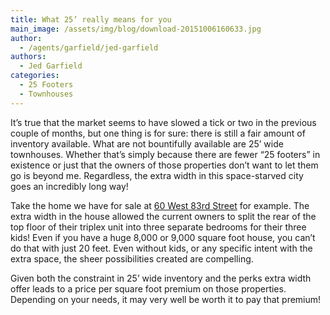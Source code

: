 ```yaml
---
title: What 25’ really means for you
main_image: /assets/img/blog/download-20151006160633.jpg
author:
  - /agents/garfield/jed-garfield
authors:
  - Jed Garfield
categories:
  - 25 Footers
  - Townhouses
---
```

<p>It’s true that the market seems to have slowed a tick or two in the previous couple of months, but one thing is for sure: there is still a fair amount of inventory available. What are not bountifully available are 25’ wide townhouses. Whether that’s simply because there are fewer “25 footers” in existence or just that the owners of those properties don’t want to let them go is beyond me. Regardless, the extra width in this space-starved city goes an incredibly long way!
</p><p>Take the home we have for sale at <a href="http://www.lesliegarfield.com/Properties/viewproperty/53671TH">60 West 83rd Street</a>   for example. The extra width in the house allowed the current owners to split the rear of the top floor of their triplex unit into three separate bedrooms for their three kids! Even if you have a huge 8,000 or 9,000 square foot house, you can’t do that with just 20 feet. Even without kids, or any specific intent with the extra space, the sheer possibilities created are compelling.<br>
</p><p>Given both the constraint in 25’ wide inventory and the perks extra width offer leads to a price per square foot premium on those properties. Depending on your needs, it may very well be worth it to pay that premium!<span></span><br>
</p>